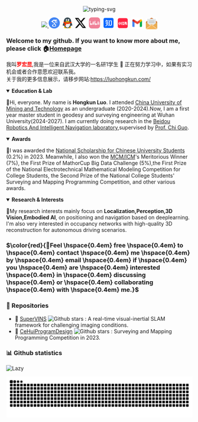 <!--
 * @Author: Hongkun Luo
 * @Date: 2024-11-01 21:04:43
 * @LastEditors: Hongkun Luo
 * @Description: 
 * 
 * Hongkun Luo
-->
<p align="center">
   <img src="https://readme-typing-svg.herokuapp.com?font=Zhi+Mang+Xing&size=28&pause=1000&color=232488&background=37418000&center=%E7%9C%9F%E7%9A%84&vCenter=%E7%9C%9F%E7%9A%84&multiline=true&repeat=%E7%9C%9F%E7%9A%84&random=%E7%9C%9F%E7%9A%84&width=435&lines=%E5%85%89%E8%80%8C%E4%B8%8D%E8%80%80%EF%BC%8C%E9%9D%99%E6%B0%B4%E6%B5%81%E6%B7%B1+-%E3%80%8A%E9%81%93%E5%BE%B7%E7%BB%8F%E3%80%8B" alt="typing-svg">
</p>

<p align="center">
<a title="Hits" target="_blank" href="https://github.com/luohongk/luohongk"><img src="https://hits.b3log.org/luohongk/luohongk.svg" >
</a>
<a href="https://scholar.google.com/citations?user=YGJnL3AAAAAJ&hl=zh-CN" target="_blank"><img src="./images/google_scholar.png" height="30px" style="margin-bottom:-3px"></a>&nbsp;
<a href="./images/qq_num.png" target="_blank"><img src="./images/QQ.png" height="30px" style="margin-bottom:-3px"></a>&nbsp;
<a href="https://x.com/LuoHongKun2002" target="_blank"><img src="./images/X_icon.png" height="30px" style="margin-bottom:-3px"></a>&nbsp;
<a href="https://space.bilibili.com/688837845?spm_id_from=333.1007.0.0" target="_blank"><img src="./images/bilibili.png" height="30px" style="margin-bottom:-3px"></a>&nbsp;
<a href="https://www.zhihu.com/people/xiu-xue-chu-neng-ing" target="_blank"><img src="./images/zhihu.png" height="30px" style="margin-bottom:-3px"></a>&nbsp; 
<a href="https://www.xiaohongshu.com/user/profile/65955d5e00000000220065a9" target="_blank"><img src="./images/xiaohongshu.png" height="31px" style="margin-bottom:-4px"></a>&nbsp;
<a href="mailto:luohongkun0715@gmail.com" target="_blank"><img src="./images/gmail.png" height="31px" style="margin-bottom:-4px"></a>&nbsp;
<a href="mailto:luohongkun@whu.edu.cn" target="_blank"><img src="./images/email.png" height="31px" style="margin-bottom:-5px"></a>

</p>

<table>

###  Welcome to my github. If you want to know more about me, please click 🏠<a href="https://luohongkun.com/" target="_blank">Homepage</a>
<link rel="stylesheet" href="./css/file.css" type="text/css">

我叫<span style="color: red;">**罗宏昆**</span>,我是一位来自武汉大学的一名研1学生 :rofl:
正在努力学习中，如果有实习机会或者合作意愿欢迎联系我。<br>
关于我的更多信息展示，请移步网站:https://luohongkun.com/
<details open>
  <summary><strong>Education & Lab</strong></summary>
  <p>🌟Hi, everyone. My name is  <strong>Hongkun Luo</strong>. I attended <a href="https://cesi.cumt.edu.cn/">China University of Mining and Technology</a> as an undergraduate (2020-2024).Now, I am a first year master student in geodesy and surveying engineering at Wuhan University(2024-2027). I am currently doing research in the <a href="https://www.zhiyuteam.com/">Beidou Robotics And Intelligent Navigation laboratory</a>,supervised by <a href="https://jszy.whu.edu.cn/guochi/zh_CN/index.htm">Prof. Chi Guo</a>.
</p>
</details>
<details open>
<summary><strong>Awards</strong></summary>
  <p>🌟I was awarded the <a href="http://www.moe.gov.cn/srcsite/A05/s7505/202401/t20240117_1100766.html">National Scholarship for Chinese University Students</a> (0.2%) in 2023. Meanwhile, I also won the <a href="https://www.comap.com/contests/mcm-icm">MCM/ICM</a>'s Meritorious Winner (7%), the First Prize of MathorCup Big Data Challenge (5%),the First Prize of the National Electrotechnical Mathematical Modeling Competition for College Students, the Second Prize of the National College Students' Surveying and Mapping Programming Competition, and other various awards.
</p>
</details>
<details open>
<summary><strong>Research & Interests</strong></summary>
<p>🌟My research interests mainly focus on <b>Localization,Perception,3D Vision,Embodied AI</b>, on positioning and navigation based on deeplearning. I'm also very interested in occupancy networks with high-quality 3D reconstruction for autonomous driving scenarios.
</p>
</details>

### $\color{red}{📧Feel \hspace{0.4em} free \hspace{0.4em} to \hspace{0.4em} contact \hspace{0.4em} me \hspace{0.4em} by \hspace{0.4em} email \hspace{0.4em} if \hspace{0.4em} you \hspace{0.4em} are \hspace{0.4em} interested \hspace{0.4em} in \hspace{0.4em} discussing \hspace{0.4em} or \hspace{0.4em} collaborating \hspace{0.4em} with \hspace{0.4em} me.}$

### 📁 Repositories
  - 📂 [SuperVINS](https://github.com/luohongk/SuperVINS) ![Github stars](https://img.shields.io/github/stars/luohongk/SuperVINS.svg) : A real-time visual-inertial SLAM framework for challenging imaging conditions.
  - 📂 [CeHuiProgramDesign](https://github.com/luohongk/CeHuiProgramDesign) ![Github stars](https://img.shields.io/github/stars/luohongk/CeHuiProgramDesign.svg) : Surveying and Mapping Programming Competition in 2023.

### 📊 Github statistics
<img src="https://github-readme-activity-graph.vercel.app/graph?username=luohongk&theme=minimal&custom_title=Activity&radius=30&height=250" alt="Lazy">

![Snake animation](https://raw.githubusercontent.com/luohongk/luohongk/output/github-contribution-grid-snake.svg)
</table>
